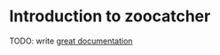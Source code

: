 # Introduction to zoocatcher

TODO: write [great documentation](http://jacobian.org/writing/what-to-write/)
